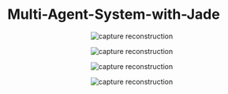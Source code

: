 # Multi-Agent-System-with-Jade

<p align="center">
  <img src="https://github.com/ily-R/Multi-Agent-System-with-Jade/blob/master/README_data/fsm.JPG?raw=true" alt="capture reconstruction"/>
</p>


<p align="center">
  <img src="https://github.com/ily-R/Multi-Agent-System-with-Jade/blob/master/README_data/Explo1.gif?raw=true" alt="capture reconstruction"/>
</p>

<p align="center">
  <img src="https://github.com/ily-R/Multi-Agent-System-with-Jade/blob/master/README_data/Explo2.gif?raw=true" alt="capture reconstruction"/>
</p>

<p align="center">
  <img src="https://github.com/ily-R/Multi-Agent-System-with-Jade/blob/master/README_data/MainMap.gif?raw=true" alt="capture reconstruction"/>
</p>

